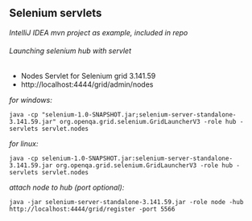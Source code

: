 ## Selenium servlets
 
_IntelliJ IDEA mvn project as example, included in repo_
 
###### Launching selenium hub with servlet 

 * Nodes Servlet for Selenium grid 3.141.59
 * http://localhost:4444/grid/admin/nodes

_for windows:_
```
java -cp "selenium-1.0-SNAPSHOT.jar;selenium-server-standalone-3.141.59.jar" org.openqa.grid.selenium.GridLauncherV3 -role hub -servlets servlet.nodes
```
_for linux:_
```
java -cp selenium-1.0-SNAPSHOT.jar:selenium-server-standalone-3.141.59.jar org.openqa.grid.selenium.GridLauncherV3 -role hub -servlets servlet.nodes
```
_attach node to hub (port optional):_
```
java -jar selenium-server-standalone-3.141.59.jar -role node -hub http://localhost:4444/grid/register -port 5566
```